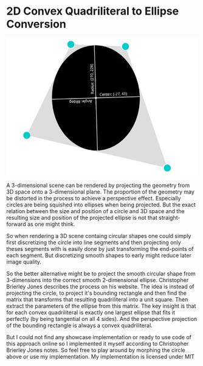 # 2D Convex Quadriliteral to Ellipse Conversion

![Screenshot Preview](./preview.png)

A 3-dimensional scene can be rendered by projecting the geometry from 3D space onto a 3-dimensional plane. The proportion of the geometry may be distorted in the process to achieve a perspective effect. Especially circles are being squished into ellipses when being projected. But the exact relation between the size and position of a circle and 3D space and the resulting size and position of the projected ellipse is not that straight-forward as one might think.

So when rendering a 3D scene containg circular shapes one could simply first discretizing the circle into line segments and then projecting only theses segments with is easily done by just transforming the end-points of each segment. But discretizing smooth shapes to early might reduce later image quality.

So the better alternative might be to project the smooth circular shape from 3-dimensions into the correct smooth 2-dimensional ellipse. Christopher Brierley Jones describes the process on his website. The idea is instead of projecting the circle, to project it's bounding rectangle and then find the matrix that transforms that resulting quadriliteral into a unit square. Then extract the parameters of the ellipse from this matrix. The key insight is that for each convex quadriliteral is exactly one largest ellipse that fits it perfectly (by being tangential on all 4 sides). And the perspective projection of the bounding rectangle is always a convex quadriliteral.

But I could not find any showcase implementation or ready to use code of this approach online so I implemented it myself according to Christopher Brierley Jones notes. So feel free to play around by morphing the circle above or use my implementation. My implementation is licensed under MIT
